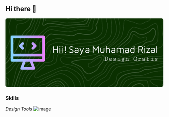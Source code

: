 ## Hi there 👋

![Header](./github-header-image.png)

### Skills
*Design Tools*
![image]({https://img.shields.io/badge/Canva-%2300C4CC.svg?&style=for-the-badge&logo=Canva&logoColor=white})